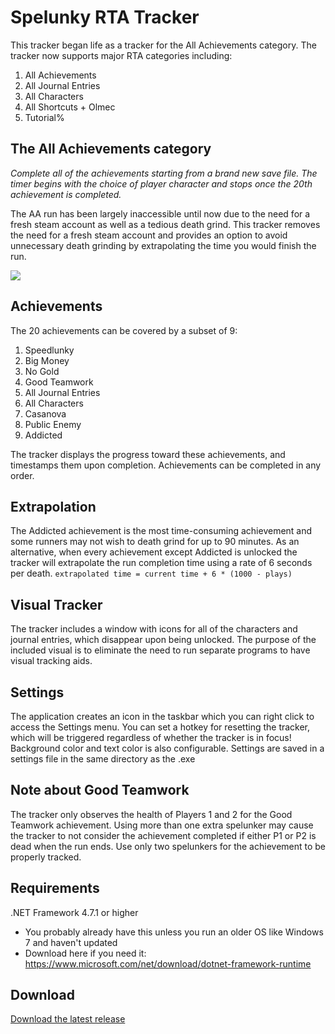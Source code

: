 # Spelunky RTA Tracker

This tracker began life as a tracker for the All Achievements category. The tracker now supports major RTA categories including:

1. All Achievements
2. All Journal Entries
3. All Characters
4. All Shortcuts + Olmec
5. Tutorial%

## The All Achievements category

_Complete all of the achievements starting from a brand new save file. The timer begins with the choice of player character and stops once the 20th achievement is completed._

The AA run has been largely inaccessible until now due to the need for a fresh steam account as well as a tedious death grind. This tracker removes the need for a fresh steam account and provides an option to avoid unnecessary death grinding by extrapolating the time you would finish the run.

<img src="https://github.com/spelunky-fyi/Spelunky-AllAchievements/blob/master/tracker-windows-update.PNG">

## Achievements

The 20 achievements can be covered by a subset of 9:

1. Speedlunky
2. Big Money
3. No Gold
4. Good Teamwork
5. All Journal Entries
6. All Characters
7. Casanova
8. Public Enemy
9. Addicted

The tracker displays the progress toward these achievements, and timestamps them upon completion. Achievements can be completed in any order.

## Extrapolation

The Addicted achievement is the most time-consuming achievement and some runners may not wish to death grind for up to 90 minutes. As an alternative, when every achievement except Addicted is unlocked the tracker will extrapolate the run completion time using a rate of 6 seconds per death. `extrapolated time = current time + 6 * (1000 - plays)`

## Visual Tracker

The tracker includes a window with icons for all of the characters and journal entries, which disappear upon being unlocked. The purpose of the included visual is to eliminate the need to run separate programs to have visual tracking aids.

## Settings

The application creates an icon in the taskbar which you can right click to access the Settings menu. You can set a hotkey for resetting the tracker, which will be triggered regardless of whether the tracker is in focus! Background color and text color is also configurable. Settings are saved in a settings file in the same directory as the .exe

## Note about Good Teamwork

The tracker only observes the health of Players 1 and 2 for the Good Teamwork achievement. Using more than one extra spelunker may cause the tracker to not consider the achievement completed if either P1 or P2 is dead when the run ends. Use only two spelunkers for the achievement to be properly tracked.

## Requirements

.NET Framework 4.7.1 or higher

- You probably already have this unless you run an older OS like Windows 7 and haven't updated
- Download here if you need it: https://www.microsoft.com/net/download/dotnet-framework-runtime

## Download

[Download the latest release](https://github.com/spelunky-fyi/Spelunky-RTA-Tracker/releases/latest)
